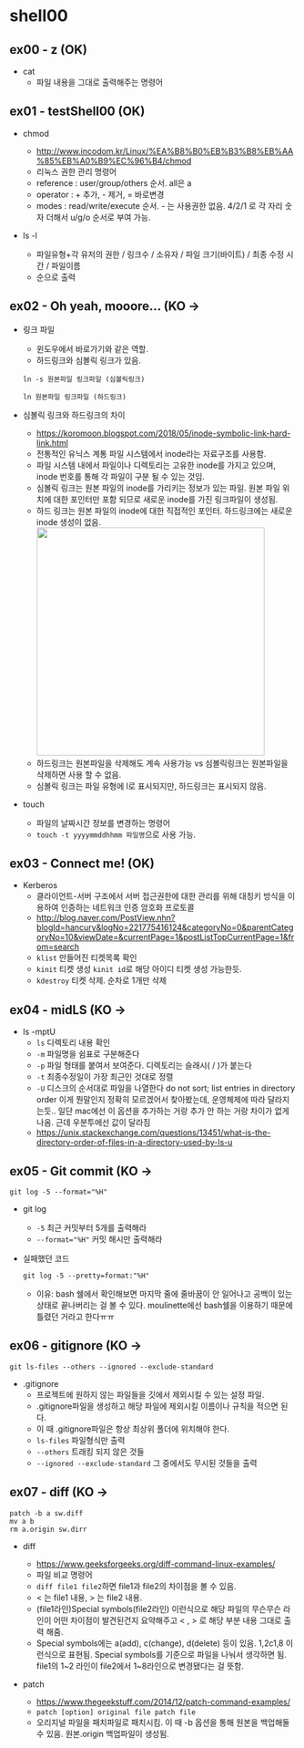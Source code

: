 # shell00

## ex00 - z (OK)

* cat
  - 파일 내용을 그대로 출력해주는 명령어

## ex01 - testShell00 (OK)

* chmod
  - <http://www.incodom.kr/Linux/%EA%B8%B0%EB%B3%B8%EB%AA%85%EB%A0%B9%EC%96%B4/chmod>
  - 리눅스 권한 관리 명령어
  - reference : user/group/others 순서. all은 a
  - operator : + 추가, - 제거, = 바로변경
  - modes : read/write/execute 순서. - 는 사용권한 없음. 4/2/1 로 각 자리 숫자 더해서 u/g/o 순서로 부여 가능.
 
* ls -l
  - 파일유형+각 유저의 권한 / 링크수 / 소유자 / 파일 크기(바이트) / 최종 수정 시간 / 파일이름
  - 순으로 출력

## ex02 - Oh yeah, mooore... (KO ->

* 링크 파일
  - 윈도우에서 바로가기와 같은 역할.
  - 하드링크와 심볼릭 링크가 있음.
  
  ```shell
  ln -s 원본파일 링크파일 (심볼릭링크)
  ```
  ```shell
  ln 원본파일 링크파일 (하드링크)
  ```
  
* 심볼릭 링크와 하드링크의 차이
  - <https://koromoon.blogspot.com/2018/05/inode-symbolic-link-hard-link.html>
  - 전통적인 유닉스 계통 파일 시스템에서 inode라는 자료구조를 사용함. 
  - 파일 시스템 내에서 파일이나 디렉토리는 고유한 inode를 가지고 있으며, inode 번호를 통해 각 파일이 구분 될 수 있는 것임.
  - 심볼릭 링크는 원본 파일의 inode를 가리키는 정보가 있는 파일. 원본 파일 위치에 대한 포인터만 포함 되므로 새로운 inode를 가진 링크파일이 생성됨.
  - 하드 링크는 원본 파일의 inode에 대한 직접적인 포인터. 하드링크에는 새로운 inode 생성이 없음. 
    <img src = "https://t1.daumcdn.net/cfile/tistory/215B143E56B6C9F72A" width = "400">
  - 하드링크는 원본파일을 삭제해도 계속 사용가능 vs 심볼릭링크는 원본파일을 삭제하면 사용 할 수 없음.
  - 심볼릭 링크는 파일 유형에 l로 표시되지만, 하드링크는 표시되지 않음.

* touch
  - 파일의 날짜시간 정보를 변경하는 명령어
  - ```touch -t yyyymmddhhmm 파일명```으로 사용 가능.
 
## ex03 - Connect me! (OK)

* Kerberos
  - 클라이언트-서버 구조에서 서버 접근권한에 대한 관리를 위해 대칭키 방식을 이용하여 인증하는 네트워크 인증 암호화 프로토콜
  - <http://blog.naver.com/PostView.nhn?blogId=hancury&logNo=221775416124&categoryNo=0&parentCategoryNo=10&viewDate=&currentPage=1&postListTopCurrentPage=1&from=search>
  - ```klist``` 만들어진 티켓목록 확인
  - ```kinit``` 티켓 생성 ```kinit id```로 해당 아이디 티켓 생성 가능한듯.
  - ```kdestroy``` 티켓 삭제. 순차로 1개만 삭제

## ex04 - midLS (KO -> 

* ls -mptU
  - ```ls``` 디렉토리 내용 확인
  - ```-m``` 파일명을 쉼표로 구분해준다
  - ```-p``` 파일 형태를 붙여서 보여준다. 디렉토리는 슬래시( / )가 붙는다
  - ```-t``` 최종수정일이 가장 최근인 것대로 정렬
  - ```-U``` 디스크의 순서대로 파일을 나열한다  do not sort; list entries in directory order 이게 뭔말인지 정확히 모르겠어서 찾아봤는데, 운영체제에 따라 달라지는듯.. 일단 mac에선 이 옵션을 추가하는 거랑 추가 안 하는 거랑 차이가 없게 나옴. 근데 우분투에선 값이 달라짐
  - <https://unix.stackexchange.com/questions/13451/what-is-the-directory-order-of-files-in-a-directory-used-by-ls-u>

## ex05 - Git commit (KO ->

```shell
git log -5 --format="%H"
```
* git log
  - ```-5``` 최근 커밋부터 5개를 출력해라
  - ```--format="%H"``` 커밋 해시만 출력해라
 
* 실패했던 코드
  ```shell
  git log -5 --pretty=format:"%H"
  ```
  - 이유: bash 쉘에서 확인해보면 마지막 줄에 줄바꿈이 안 일어나고 공백이 있는 상태로 끝나버리는 걸 볼 수 있다. moulinette에선 bash쉘을 이용하기 때문에 틀렸던 거라고 한다ㅠㅠ
 
## ex06 - gitignore (KO ->

```shell
git ls-files --others --ignored --exclude-standard
```
* .gitignore
  - 프로젝트에 원하지 않는 파일들을 깃에서 제외시킬 수 있는 설정 파일.
  - .gitignore파일을 생성하고 해당 파일에 제외시킬 이름이나 규칙을 적으면 된다.
  - 이 때 .gitignore파일은 항상 최상위 폴더에 위치해야 한다.
  - ```ls-files``` 파일형식만 출력
  - ```--others``` 트래킹 되지 않은 것들
  - ```--ignored --exclude-standard``` 그 중에서도 무시된 것들을 출력

## ex07 - diff (KO ->
```Shell
patch -b a sw.diff
mv a b
rm a.origin sw.dirr
```

* diff
  - <https://www.geeksforgeeks.org/diff-command-linux-examples/>
  - 파일 비교 명령어
  - ```diff file1 file2```하면 file1과 file2의 차이점을 볼 수 있음.
  - < 는 file1 내용, > 는 file2 내용.
  - (file1라인)Special symbols(file2라인) 이런식으로 해당 파일의 무슨무슨 라인이 어떤 차이점이 발견된건지 요약해주고 < , > 로 해당 부분 내용 그대로 출력 해줌.
  - Special symbols에는 a(add), c(change), d(delete) 등이 있음. 1,2c1,8 이런식으로 표현됨. Special symbols를 기준으로 파일을 나눠서 생각하면 됨. file1의 1~2 라인이 file2에서 1~8라인으로 변경됐다는 걸 뜻함.

* patch
  - <https://www.thegeekstuff.com/2014/12/patch-command-examples/>
  - ```patch [option] original file patch file```
  - 오리지널 파일을 패치파일로 패치시킴. 이 때 -b 옵션을 통해 원본을 백업해둘 수 있음. 원본.origin 백업파일이 생성됨.
